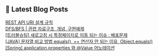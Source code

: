 

## 💌 Latest Blog Posts

<a href=https://yesolz.tistory.com/entry/REST-API-URI-%EC%84%A4%EA%B3%84-%EA%B7%9C%EC%B9%99>REST API URI 설계 규칙</a></br><a href=https://yesolz.tistory.com/entry/DFSBFS>DFS/BFS | 관련 자료구조, 개념, 구현예제</a></br><a href=https://yesolz.tistory.com/entry/%ED%8A%B8%EB%9F%AC%EB%B8%94%EC%8A%88%ED%8C%85-%EC%83%88%EB%A1%9C%EA%B3%A0%EC%B9%A8-%EC%8B%9C-%ED%8A%B9%EC%A0%95%ED%8E%98%EC%9D%B4%EC%A7%80%EB%A1%9C-%EC%9D%B4%EB%8F%99-%EB%90%98%EB%8A%94-%EC%9D%B4%EC%8A%88-%EB%B0%B0%ED%8F%AC%EB%AC%B8%EC%A0%9C>[트러블슈팅] 새로고침 시 특정페이지로 이동 되는 이슈 : 배포문제</a></br><a href=https://yesolz.tistory.com/entry/JAVA-%EB%AC%B8%EC%9E%90%EC%97%B4-%EB%B9%84%EA%B5%90-%EB%B0%A9%EB%B2%95-equals-%EC%97%B0%EC%82%B0%EC%9E%90-%EC%95%88-%EB%90%98%EB%8A%94-%EC%9D%B4%EC%9C%A0-Objectequals>[JAVA] 문자열 비교 방법 equals(), == 연산자 안 되는 이유, Object.equals()</a></br><a href=https://yesolz.tistory.com/entry/Spring-applicationproperties-%EC%99%80-Value-%EC%96%B4%EB%85%B8%ED%85%8C%EC%9D%B4%EC%85%98>[Spring] application.properties 와 @Value 어노테이션</a></br>